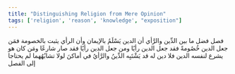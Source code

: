 ```yaml
---
title: "Distinguishing Religion from Mere Opinion"
tags: ['religion', 'reason', 'knowledge', "exposition"]
---
```


 فصل فضل ما بين الدِّين والرَّأي أن الدين يَسْلَمُ بالإيمان وأن الرأي يثبت بالخصومة فمَن جعل الدين خُصُومةً فقد جعل الدين رأيًا ومن جعل الدين رأيًا فقد صار شارعًا ومَن كان هو يشرع لنفسه الدين فلا دين له
قد يَشْتَبِه الدِّينُ والرَّأيُ في أماكنَ لولا تشابُهُهما لم يحتاجا إلى الفصل
